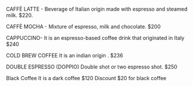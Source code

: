 

CAFFÈ LATTE - 
Beverage of Italian origin made with espresso and steamed milk.
$220.

CAFFÈ MOCHA - 
Mixture of espresso, milk and chocolate.
$200

CAPPUCCINO-
It is an espresso-based coffee drink that originated in Italy
$240
 
COLD BREW COFFEE
It is an indian origin .
$236

DOUBLE ESPRESSO (DOPPIO)
 Double shot or two espresso shot.
 $250

 Black Coffee
 It is a dark coffee
 $120
Discount $20 for black coffee
